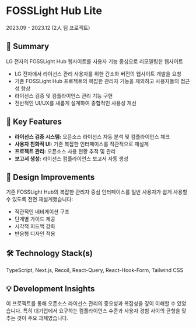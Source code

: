 # FOSSLight Hub Lite

2023.09 - 2023.12 (2人 팀 프로젝트)

## 📝 Summary
LG 전자의 FOSSLight Hub 웹사이트를 사용자 기능 중심으로 리모델링한 웹사이트

- LG 전자에서 라이선스 관리 사용자를 위한 간소화 버전의 웹사이트 개발을 요청
- 기존 FOSSLight Hub 프로젝트의 복잡한 관리자 기능을 제외하고 사용자들의 접근성 향상
- 라이선스 검증 및 컴플라이언스 관리 기능 구현
- 전반적인 UI/UX를 새롭게 설계하여 종합적인 사용성 개선

## 🎯 Key Features
- **라이선스 검증 시스템:** 오픈소스 라이선스 자동 분석 및 컴플라이언스 체크
- **사용자 친화적 UI:** 기존 복잡한 인터페이스를 직관적으로 재설계
- **프로젝트 관리:** 오픈소스 사용 현황 추적 및 관리
- **보고서 생성:** 라이선스 컴플라이언스 보고서 자동 생성

## 🎨 Design Improvements
기존 FOSSLight Hub의 복잡한 관리자 중심 인터페이스를 일반 사용자가 쉽게 사용할 수 있도록 전면 재설계했습니다:

- 직관적인 네비게이션 구조
- 단계별 가이드 제공
- 시각적 피드백 강화
- 반응형 디자인 적용

## 🛠 Technology Stack(s)
TypeScript, Next.js, Recoil, React-Query, React-Hook-Form, Tailwind CSS

## 💡 Development Insights
이 프로젝트를 통해 오픈소스 라이선스 관리의 중요성과 복잡성을 깊이 이해할 수 있었습니다. 특히 대기업에서 요구하는 컴플라이언스 수준과 사용자 경험 사이의 균형을 맞추는 것이 주요 과제였습니다.

